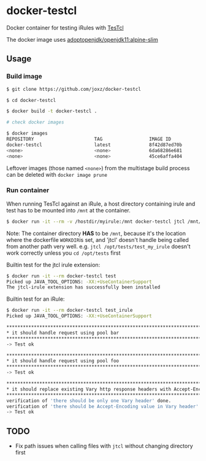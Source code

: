 # docker-testcl

Docker container for testing iRules with [TesTcl](https://testcl.com/)

The docker image uses [adoptopenjdk/openjdk11:alpine-slim](https://hub.docker.com/r/adoptopenjdk/openjdk11)

## Usage

### Build image

```bash
$ git clone https://github.com/joxz/docker-testcl

$ cd docker-testcl

$ docker build -t docker-testcl .

# check docker images

$ docker images
REPOSITORY                      TAG                 IMAGE ID            CREATED             SIZE
docker-testcl                   latest              8f42d87ed70b        3 minutes ago       248MB
<none>                          <none>              6da68286e681        3 minutes ago       21.9MB
<none>                          <none>              45ce6affa404        45 minutes ago      248MB
```

Leftover images (those named `<none>`) from the multistage build process can be deleted with `docker image prune`

### Run container

When running TesTcl against an iRule, a host directory containing irule and test has to be mounted into `/mnt` at the container.

```bash
$ docker run -it --rm -v /hostdir/myirule:/mnt docker-testcl jtcl /mnt/test_myirule.tcl
```

Note: The container directory **HAS** to be `/mnt`, because it's the location where the dockerfile `WORKDIR`is set, and 'jtcl' doesn't handle being called from another path very well.
e.g. `jtcl /opt/tests/test_my_irule` doesn't work correctly unless you `cd /opt/tests` first

Builtin test for the jtcl irule extension:

```bash
$ docker run -it --rm docker-testcl test
Picked up JAVA_TOOL_OPTIONS: -XX:+UseContainerSupport
The jtcl-irule extension has successfully been installed
```

Builtin test for an iRule:

```bash
$ docker run -it --rm docker-testcl test_irule
Picked up JAVA_TOOL_OPTIONS: -XX:+UseContainerSupport

**************************************************************************
* it should handle request using pool bar
**************************************************************************
-> Test ok

**************************************************************************
* it should handle request using pool foo
**************************************************************************
-> Test ok

**************************************************************************
* it should replace existing Vary http response headers with Accept-Encoding value
**************************************************************************
verification of 'there should be only one Vary header' done.
verification of 'there should be Accept-Encoding value in Vary header' done.
-> Test ok
```

## TODO

- Fix path issues when calling files with `jtcl` without changing directory first